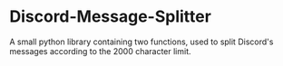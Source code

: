 # Discord-Message-Splitter
A small python library containing two functions, used to split Discord's messages according to the 2000 character limit.
